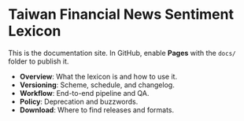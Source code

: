 # Taiwan Financial News Sentiment Lexicon

This is the documentation site. In GitHub, enable **Pages** with the `docs/` folder to publish it.

- **Overview**: What the lexicon is and how to use it.
- **Versioning**: Scheme, schedule, and changelog.
- **Workflow**: End-to-end pipeline and QA.
- **Policy**: Deprecation and buzzwords.
- **Download**: Where to find releases and formats.
